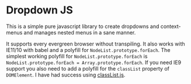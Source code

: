# Dropdown JS
This is a simple pure javascript library to create dropdowns and context-menus
and manages nested menus in a sane manner.

It supports every evergreen browser without transpiling. It also works with
IE11/10 with babel and a polyfill for `NodeList.prototype.forEach`. The simplest
working polyfill for `NodeList.prototype.forEach` is `NodeList.prototype.forEach
= Array.prototype.forEach`. If you need IE9 support you also need to add a
polyfill for the `classList` property of `DOMElement`. I have had success using
[classList.js](https://github.com/eligrey/classList.js).

